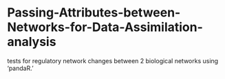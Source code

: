# Passing-Attributes-between-Networks-for-Data-Assimilation-analysis
tests for regulatory network changes between 2 biological networks using ‘pandaR.’
